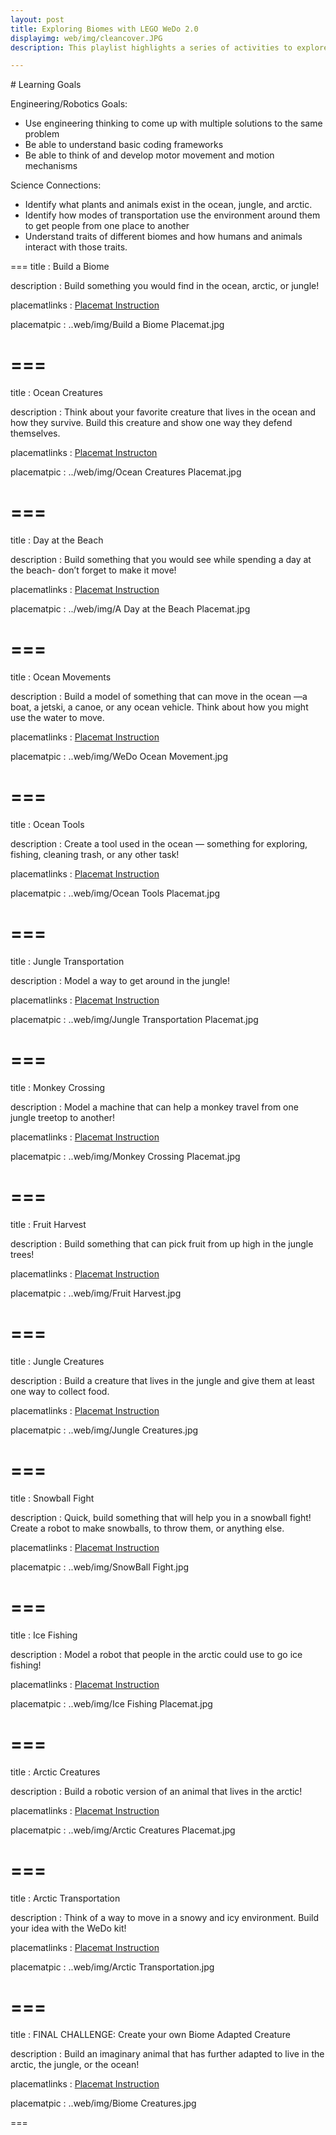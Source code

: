 ```yaml
---
layout: post
title: Exploring Biomes with LEGO WeDo 2.0
displayimg: web/img/cleancover.JPG
description: This playlist highlights a series of activities to explore different types of biomes and the animals that live in them. The playlist starts with a general exploration into the differences between biomes and delves into specific design challenges using the constraints of 3 biomes- the jungle, the arctic, and the ocean.

---
```

<div class="learninggoals" markdown="1">
# Learning Goals

Engineering/Robotics Goals: 
- Use engineering thinking to come up with multiple solutions to the same problem
- Be able to understand basic coding frameworks
- Be able to think of and develop motor movement and motion mechanisms

Science Connections: 
- Identify what plants and animals exist in the ocean, jungle, and arctic.
- Identify how modes of transportation use the environment around them to get people from one place to another
- Understand traits of different biomes and how humans and animals interact with those traits.

</div>

===
title
: Build a Biome

description
: Build something you would find in the ocean, arctic, or jungle! 

placematlinks
: [Placemat Instruction](https://docs.google.com/presentation/d/1z2ELd-wtrAK50AIG7s4LGxdBV9QOFg77rANsUhHB_wc/edit?usp=sharing)

placematpic
: ..web/img/Build a Biome Placemat.jpg

===
===
title
: Ocean Creatures

description
: Think about your favorite creature that lives in the ocean and how they survive. Build this creature and show one way they defend themselves.

placematlinks
: [Placemat Instructon](https://docs.google.com/presentation/d/1SJ-ARK7B7kXplKTCGcfO98y8zp6Y6JcC32FHsIFm4-Q/edit?usp=sharing)

placematpic
: ../web/img/Ocean Creatures Placemat.jpg

===
===
title
: Day at the Beach

description
: Build something that you would see while spending a day at the beach- don’t forget to make it move!

placematlinks
: [Placemat Instruction](https://docs.google.com/presentation/d/1HkD_ieYit0VLhtArk6jZMvUk81fAjO0vaH9qFNW2vAY/edit?usp=sharing)

placematpic
: ../web/img/A Day at the Beach Placemat.jpg

===
===
title
: Ocean Movements

description
: Build a model of something that can move in the ocean —a boat, a jetski, a canoe, or any ocean vehicle. Think about how you might use the water to move. 

placematlinks
: [Placemat Instruction](https://docs.google.com/presentation/d/1UC3BMlgcI7fiFZ9r4F70l2ffuR_N_yJNyjhxszq5kBE/edit?usp=sharing)

placematpic
: ..web/img/WeDo Ocean Movement.jpg

===
===
title
: Ocean Tools

description
: Create a tool used in the ocean — something for exploring, fishing, cleaning trash, or any other task!

placematlinks
: [Placemat Instruction](https://docs.google.com/presentation/d/1QEgbdl1anofHhEfB2vJ5StJYgi1xMO03Y9jl4QKuInI/edit?usp=sharing)

placematpic
: ..web/img/Ocean Tools Placemat.jpg

===
===
title
: Jungle Transportation

description
: Model a way to get around in the jungle!

placematlinks
: [Placemat Instruction](https://docs.google.com/presentation/d/1QEgbdl1anofHhEfB2vJ5StJYgi1xMO03Y9jl4QKuInI/edit?usp=sharing)

placematpic
: ..web/img/Jungle Transportation Placemat.jpg


===
===
title
: Monkey Crossing

description
: Model a machine that can help a monkey travel from one jungle treetop to another!

placematlinks
: [Placemat Instruction](https://docs.google.com/presentation/d/1QEgbdl1anofHhEfB2vJ5StJYgi1xMO03Y9jl4QKuInI/edit?usp=sharing)

placematpic
: ..web/img/Monkey Crossing Placemat.jpg

===
===
title
: Fruit Harvest

description
: Build something that can pick fruit from up high in the jungle trees!

placematlinks
: [Placemat Instruction](https://docs.google.com/presentation/d/1QEgbdl1anofHhEfB2vJ5StJYgi1xMO03Y9jl4QKuInI/edit?usp=sharing)

placematpic
: ..web/img/Fruit Harvest.jpg

===
===
title
: Jungle Creatures

description
: Build a creature that lives in the jungle and give them at least one way to collect food.

placematlinks
: [Placemat Instruction](https://docs.google.com/presentation/d/1QEgbdl1anofHhEfB2vJ5StJYgi1xMO03Y9jl4QKuInI/edit?usp=sharing)

placematpic
: ..web/img/Jungle Creatures.jpg

===
===
title
: Snowball Fight

description
: Quick, build something that will help you in a snowball fight! Create a robot to make snowballs, to throw them, or anything else.

placematlinks
: [Placemat Instruction](https://docs.google.com/presentation/d/1QEgbdl1anofHhEfB2vJ5StJYgi1xMO03Y9jl4QKuInI/edit?usp=sharing)

placematpic
: ..web/img/SnowBall Fight.jpg

===
===
title
: Ice Fishing

description
: Model a robot that people in the arctic could use to go ice fishing!

placematlinks
: [Placemat Instruction](https://docs.google.com/presentation/d/1QEgbdl1anofHhEfB2vJ5StJYgi1xMO03Y9jl4QKuInI/edit?usp=sharing)

placematpic
: ..web/img/Ice Fishing Placemat.jpg

===
===
title
: Arctic Creatures

description
: Build a robotic version of an animal that lives in the arctic!

placematlinks
: [Placemat Instruction](https://docs.google.com/presentation/d/1QEgbdl1anofHhEfB2vJ5StJYgi1xMO03Y9jl4QKuInI/edit?usp=sharing)

placematpic
: ..web/img/Arctic Creatures Placemat.jpg

===
===
title
: Arctic Transportation

description
: Think of a way to move in a snowy and icy environment. Build your idea with the WeDo kit!

placematlinks
: [Placemat Instruction](https://docs.google.com/presentation/d/1QEgbdl1anofHhEfB2vJ5StJYgi1xMO03Y9jl4QKuInI/edit?usp=sharing)

placematpic
: ..web/img/Arctic Transportation.jpg

===
===
title
:  FINAL CHALLENGE: Create your own Biome Adapted Creature

description
: Build an imaginary animal that has further adapted to live in the arctic, the jungle, or the ocean!

placematlinks
: [Placemat Instruction](https://docs.google.com/presentation/d/1QEgbdl1anofHhEfB2vJ5StJYgi1xMO03Y9jl4QKuInI/edit?usp=sharing)

placematpic
: ..web/img/Biome Creatures.jpg

===
